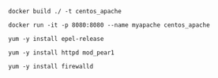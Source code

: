 ```shell
docker build ./ -t centos_apache
```
```shell
docker run -it -p 8080:8080 --name myapache centos_apache
```
```shell
yum -y install epel-release
```
```shell
yum -y install httpd mod_pear1
```
```shell
yum -y install firewalld
```

